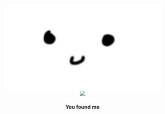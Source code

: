 <div align="center">
   
   <img src="https://github.com/Kaminate/Kaminate/blob/main/Untitled-1.png?raw=true" style="max-width: 100%;" />
   <img src="https://github.com/BrunnerLivio/brunnerlivio/blob/master/images/welcome.png?raw=true" style="max-width: 100%;" />
   <h3>You found me</h3>
</div>
